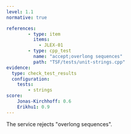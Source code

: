```yaml
---
level: 1.1
normative: true

references:
        - type: item
          items:
            - JLEX-01
        - type: cpp_test
          name: "accept;overlong sequences"
          path: "TSF/tests/unit-strings.cpp"
evidence:
  type: check_test_results
  configuration:
    tests: 
        - strings
score:
    Jonas-Kirchhoff: 0.6
    Erikhu1: 0.9
---
```


The service rejects "overlong sequences".